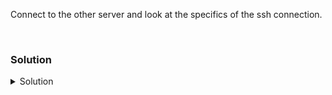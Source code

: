 Connect to the other server and look at the specifics of the ssh connection.

<br>

### Solution
<details>
<summary>Solution</summary>
Check your ip address

```plain
ssh node01
```{{exec}}

Type in exit to return to the original system

```plain
exit
```{{exec}}

Check system uptime and one layer of debug1.

```plain
ssh -v node01 'uptime'
```{{exec}}

What additional information was shown with the -v option? (debug1)

```plain
ssh -vv node01 'uptime'
```{{exec}}

What additional information was shown with the -vv option? (debug2)

```plain
ssh -vvv node01 'uptime' 
```{{exec}}

What additional information was shown with the -vvv option (debug3)

So we looked at a ssh connection over to node01. You should note that the keys are being used and that is why no password was asked to connect. We'll explore that more shortly.
 
</details>